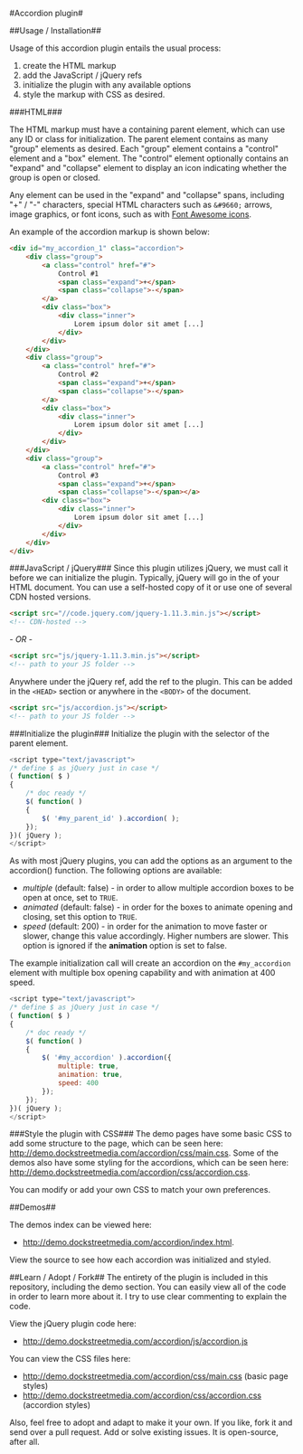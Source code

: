 #Accordion plugin#

##Usage / Installation##

Usage of this accordion plugin entails the usual process:

1. create the HTML markup
2. add the JavaScript / jQuery refs
3. initialize the plugin with any available options
4. style the markup with CSS as desired.

###HTML###

The HTML markup must have a containing parent element, which can use any ID or class for initialization. The parent element contains as many "group" elements as desired. Each "group" element contains a "control" element and a "box" element. The "control" element optionally contains an "expand" and "collapse" element to display an icon indicating whether the group is open or closed.

Any element can be used in the "expand" and "collapse" spans, including "+" / "-" characters, special HTML characters such as `&#9660;` arrows, image graphics, or font icons, such as with <a href="http://fortawesome.github.io/Font-Awesome/icons/" title="Font Awesome icons" target="_blank">Font Awesome icons</a>.

An example of the accordion markup is shown below:

```html
<div id="my_accordion_1" class="accordion">
	<div class="group">
		<a class="control" href="#">
			Control #1
			<span class="expand">+</span>
			<span class="collapse">-</span>
		</a>
		<div class="box">
			<div class="inner">
				Lorem ipsum dolor sit amet [...]
			</div>
		</div>
	</div>
	<div class="group">
		<a class="control" href="#">
			Control #2
			<span class="expand">+</span>
			<span class="collapse">-</span>
		</a>
		<div class="box">
			<div class="inner">
				Lorem ipsum dolor sit amet [...]
			</div>
		</div>
	</div>
	<div class="group">
		<a class="control" href="#">
			Control #3
			<span class="expand">+</span>
			<span class="collapse">-</span></a>
		<div class="box">
			<div class="inner">
				Lorem ipsum dolor sit amet [...]
			</div>
		</div>
	</div>
</div>
```

###JavaScript / jQuery###
Since this plugin utilizes jQuery, we must call it before we can initialize the plugin.  Typically, jQuery will go in the <HEAD> of your HTML document.  You can use a self-hosted copy of it or use one of several CDN hosted versions.  

```html
<script src="//code.jquery.com/jquery-1.11.3.min.js"></script>
<!-- CDN-hosted -->
```

*- OR -*
```html
<script src="js/jquery-1.11.3.min.js"></script>
<!-- path to your JS folder -->
```
Anywhere under the jQuery ref, add the ref to the plugin.  This can be added in the `<HEAD>` section or anywhere in the `<BODY>` of the document.

```html
<script src="js/accordion.js"></script>
<!-- path to your JS folder -->
```

###Initialize the plugin###
Initialize the plugin with the selector of the parent element.

```javascript
<script type="text/javascript">
/* define $ as jQuery just in case */
( function( $ )
{
	/* doc ready */
	$( function( )
	{
		$( '#my_parent_id' ).accordion( );
	});
})( jQuery );
</script>
```
As with most jQuery plugins, you can add the options as an argument to the accordion() function.  The following options are available:

* _multiple_ (default: false) - in order to allow multiple accordion boxes to be open at once, set to `TRUE`.
* _animated_ (default: false) - in order for the boxes to animate opening and closing, set this option to `TRUE`.
* _speed_ (default: 200) - in order for the animation to move faster or slower, change this value accordingly.  Higher numbers are slower.  This option is ignored if the **animation** option is set to false.

The example initialization call will create an accordion on the `#my_accordion` element with multiple box opening capability and with animation at 400 speed.

```javascript
<script type="text/javascript">
/* define $ as jQuery just in case */
( function( $ )
{
	/* doc ready */
	$( function( )
	{
		$( '#my_accordion' ).accordion({
			multiple: true,
			animation: true,
			speed: 400
		});
	});
})( jQuery );
</script>
```

###Style the plugin with CSS###
The demo pages have some basic CSS to add some structure to the page, which can be seen here: http://demo.dockstreetmedia.com/accordion/css/main.css.  Some of the demos also have some styling for the accordions, which can be seen here: http://demo.dockstreetmedia.com/accordion/css/accordion.css.

You can modify or add your own CSS to match your own preferences.

##Demos##

The demos index can be viewed here:

* http://demo.dockstreetmedia.com/accordion/index.html.  

View the source to see how each accordion was initialized and styled.  

##Learn / Adopt / Fork##
The entirety of the plugin is included in this repository, including the demo section.  You can easily view all of the code in order to learn more about it.  I try to use clear commenting to explain the code.

View the jQuery plugin code here:

* http://demo.dockstreetmedia.com/accordion/js/accordion.js

You can view the CSS files here:

* http://demo.dockstreetmedia.com/accordion/css/main.css (basic page styles)
* http://demo.dockstreetmedia.com/accordion/css/accordion.css (accordion styles)

Also, feel free to adopt and adapt to make it your own.  If you like, fork it and send over a pull request.  Add or solve existing issues.  It is open-source, after all.

